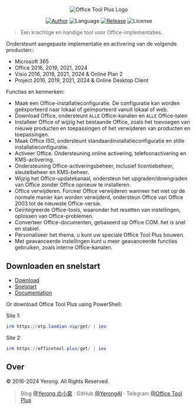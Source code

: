 #

<p align="center">
<img alt="Office Tool Plus Logo" src="https://otp.landian.vip/static/images/logo.webp"/>
</p>

<p align="center">
<a href="https://www.coolhub.top/" target="_blank"><img alt="Author" src="https://img.shields.io/badge/Author-Yerong-blue?style=flat-square"/></a>
<img alt="Language" src="https://img.shields.io/badge/Language-C%23-green?style=flat-square"/>
<a href="https://otp.landian.vip/" target="_blank"><img alt="Release" src="https://img.shields.io/github/v/release/YerongAI/Office-Tool?style=flat-square"/></a>
<img alt="License" src="https://img.shields.io/github/license/YerongAI/Office-Tool?style=flat-square"/>
</p>

> Een krachtige en handige tool voor Office-implementaties.

Ondersteunt aangepaste implementatie en activering van de volgende producten::

- Microsoft 365
- Office 2016, 2019, 2021, 2024
- Visio 2016, 2019, 2021, 2024 & Online Plan 2
- Project 2016, 2019, 2021, 2024 & Online Desktop Client

Functies en kenmerken:

- Maak een Office-installatieconfiguratie. De configuratie kan worden geëxporteerd naar lokaal of geïmporteerd vanuit lokaal of web.
- Download Office, ondersteunt `ALLE` Office-kanalen en `ALLE` Office-talen
- Installeer Office of wijzig het bestaande Office, zoals het toevoegen van nieuwe producten en toepassingen of het verwijderen van producten en toepassingen.
- Maak Office ISO, ondersteunt standaardinstallatieconfiguratie en stille installatieconfiguratie.
- Activeer Office. Ondersteuning online activering, telefoonactivering en KMS-activering.
- Ondersteuning Office-activeringsbeheer, inclusief licentiebeheer, sleutelbeheer en KMS-beheer.
- Wijzig het Office-updatekanaal, ondersteun het upgraden/downgraden van Office zonder Office opnieuw te installeren.
- Office verwijderen. Forceer Office verwijderen wanneer het niet op de normale manier kan worden verwijderd, ondersteun Office van Office 2003 tot de nieuwste Office-versie.
- Geïntegreerde Office-tools, waaronder het resetten van instellingen, oplossen van Office-problemen.
- Converteer Office-documenten, gebaseerd op Office COM. het is snel en stabiel.
- Personaliseer het thema, u kunt uw speciale Office Tool Plus bouwen.
- Met geavanceerde instellingen kunt u meer geavanceerde functies gebruiken, zoals interne Office-kanalen.

## Downloaden en snelstart

- [Download](https://otp.landian.vip/download.html)
- [Snelstart](https://github.com/YerongAI/Office-Tool/wiki)
- [Documentation](https://otp.landian.vip/help/)

Or download Office Tool Plus using PowerShell:

Site 1:

```powershell
irm https://otp.landian.vip/get/ | iex
```

Site 2:

```powershell
irm https://officetool.plus/get/ | iex
```

## Over

© 2016-2024 Yerong. All Rights Reserved.

> Blog [@Yerong の小窝](https://www.coolhub.top/) · GitHub [@YerongAI](https://github.com/YerongAI) · Telegram [@Office Tool Plus](https://t.me/s/otp_channel)
